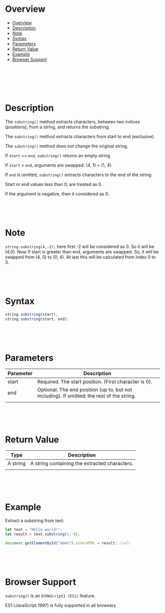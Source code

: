 # Overview

- [Overview](#overview)
- [Description](#description)
- [Note](#note)
- [Syntax](#syntax)
- [Parameters](#parameters)
- [Return Value](#return-value)
- [Example](#example)
- [Browser Support](#browser-support)

&nbsp;

&nbsp;

&nbsp;

# Description

The `substring()` method extracts characters, between two indices (positions), from a string, and returns the substring.

The `substring()` method extracts characters from start to end (exclusive).

The `substring()` method does not change the original string.

If `start` == `end`, `substring()` returns an empty string

If `start` > `end`, arguments are swapped: (4, 1) = (1, 4).

If `end` is omitted, `substring()` extracts characters to the end of the string

Start or end values less than 0, are treated as 0.

If the argument is negative, then it considered as 0.

&nbsp;

&nbsp;

# Note

`string.substring(4,-2);` here first -2 will be considered as 0. So it will be (4,0). Now If start is greater than end, arguments are swapped. So, it will be swapped from (4, 0) to (0, 4). At last this will be calculated from index 0 to 3.

&nbsp;

&nbsp;

# Syntax

```js
string.substring(start);
string.substring(start, end);
```

&nbsp;

&nbsp;

# Parameters

| Parameter | Description                                                                                |
| --------- | ------------------------------------------------------------------------------------------ |
| start     | Required. The start position. (First character is 0).                                      |
| end       | Optional. The end position (up to, but not including). If omitted: the rest of the string. |
|           |                                                                                            |

&nbsp;

&nbsp;

# Return Value

| Type     | Description                                   |
| -------- | --------------------------------------------- |
| A string | A string containing the extracted characters. |
|          |                                               |

&nbsp;

&nbsp;

# Example

Extract a substring from text:

```js
let text = "Hello world!";
let result = text.substring(1, 4);

document.getElementById("demo").innerHTML = result; //ell
```

&nbsp;

&nbsp;

# Browser Support

`substring()` is an `ECMAScript1 (ES1)` feature.

ES1 (JavaScript 1997) is fully supported in all browsers

&nbsp;

&nbsp;

